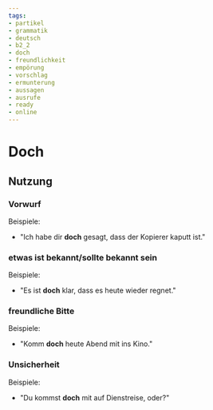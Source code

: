 ```yaml
---
tags:
- partikel
- grammatik
- deutsch
- b2_2
- doch
- freundlichkeit
- empörung
- vorschlag
- ermunterung
- aussagen
- ausrufe
- ready
- online
---
```


# Doch

## Nutzung

### Vorwurf  

Beispiele:

- "Ich habe dir __doch__ gesagt, dass der Kopierer kaputt ist."  
  
### etwas ist bekannt/sollte bekannt sein  

Beispiele:

- "Es ist __doch__ klar, dass es heute wieder regnet."  
  
### freundliche Bitte  

Beispiele:

- "Komm __doch__ heute Abend mit ins Kino."  
  
### Unsicherheit  

Beispiele:

- "Du kommst __doch__ mit auf Dienstreise, oder?"
